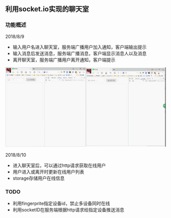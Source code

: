 ## 利用socket.io实现的聊天室

### 功能概述
2018/8/9
- 输入用户名进入聊天室，服务端广播用户加入通知，客户端输出提示
- 输入消息后发送消息，服务端广播消息，客户端显示消息人以及消息
- 离开聊天室，服务端广播用户离开通知，客户端提示

![preview](./readme/talkchat_0-411.gif)

2018/8/10
- 进入聊天室后，可以通过http请求获取在线用户
- 用户进入或离开时更新在线用户列表
- storage存储用户在线信息

### TODO
- 利用fingerprite指定设备id，禁止多设备同时在线
- 利用socketID在服务端根据http请求给指定设备推送消息
